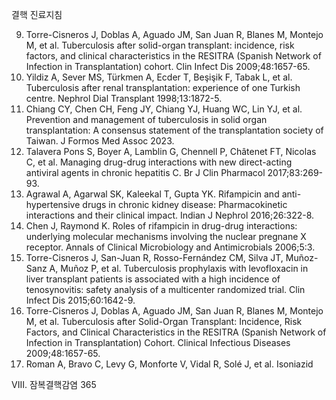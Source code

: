결핵 진료지침

9. Torre-Cisneros J, Doblas A, Aguado JM, San Juan R, Blanes M, Montejo M, et al. Tuberculosis after solid-organ transplant: incidence, risk factors, and clinical characteristics in the RESITRA (Spanish Network of Infection in Transplantation) cohort. Clin Infect Dis 2009;48:1657-65.
10. Yildiz A, Sever MS, Türkmen A, Ecder T, Beşişik F, Tabak L, et al. Tuberculosis after renal transplantation: experience of one Turkish centre. Nephrol Dial Transplant 1998;13:1872-5.
11. Chiang CY, Chen CH, Feng JY, Chiang YJ, Huang WC, Lin YJ, et al. Prevention and management of tuberculosis in solid organ transplantation: A consensus statement of the transplantation society of Taiwan. J Formos Med Assoc 2023.
12. Talavera Pons S, Boyer A, Lamblin G, Chennell P, Châtenet FT, Nicolas C, et al. Managing drug-drug interactions with new direct-acting antiviral agents in chronic hepatitis C. Br J Clin Pharmacol 2017;83:269-93.
13. Agrawal A, Agarwal SK, Kaleekal T, Gupta YK. Rifampicin and anti-hypertensive drugs in chronic kidney disease: Pharmacokinetic interactions and their clinical impact. Indian J Nephrol 2016;26:322-8.
14. Chen J, Raymond K. Roles of rifampicin in drug-drug interactions: underlying molecular mechanisms involving the nuclear pregnane X receptor. Annals of Clinical Microbiology and Antimicrobials 2006;5:3.
15. Torre-Cisneros J, San-Juan R, Rosso-Fernández CM, Silva JT, Muñoz-Sanz A, Muñoz P, et al. Tuberculosis prophylaxis with levofloxacin in liver transplant patients is associated with a high incidence of tenosynovitis: safety analysis of a multicenter randomized trial. Clin Infect Dis 2015;60:1642-9.
16. Torre-Cisneros J, Doblas A, Aguado JM, San Juan R, Blanes M, Montejo M, et al. Tuberculosis after Solid-Organ Transplant: Incidence, Risk Factors, and Clinical Characteristics in the RESITRA (Spanish Network of Infection in Transplantation) Cohort. Clinical Infectious Diseases 2009;48:1657-65.
17. Roman A, Bravo C, Levy G, Monforte V, Vidal R, Solé J, et al. Isoniazid

VIII. 잠복결핵감염 <PAGE>365